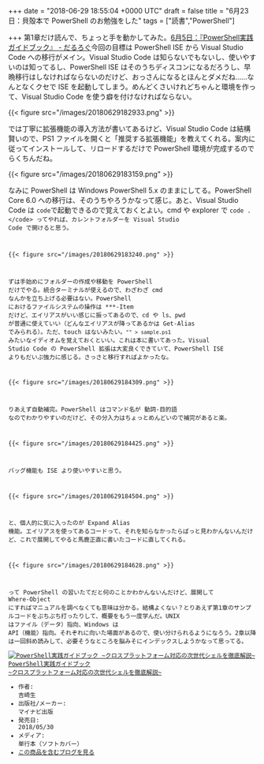 
+++
date = "2018-06-29 18:55:04 +0000 UTC"
draft = false
title = "6月23日：貝殻本で PowerShell のお勉強をした"
tags = ["読書","PowerShell"]

+++
第1章だけ読んで、ちょっと手を動かしてみた。[6月5日：『PowerShell実践ガイドブック』 - だるろぐ](https://blog.daruyanagi.jp/entry/2018/06/05/030249)今回の目標は PowerShell ISE から Visual Studio Code への移行がメイン。Visual Studio Code は知らないでもないし、使いやすいのは知ってるし、PowerShell ISE はそのうちディスコンになるだろうし、早晩移行はしなければならないのだけど、おっさんになるとほんとダメだね……なんとなくクセで ISE を起動してしまう。めんどくさいけれどちゃんと環境を作って、Visual Studio Code を使う癖を付けなければならない。

{{< figure src="/images/20180629182933.png"  >}}

では丁寧に拡張機能の導入方法が書いてあるけど、Visual Studio Code は結構賢いので、PS1 ファイルを開くと「推奨する拡張機能」を教えてくれる。案内に従ってインストールして、リロードするだけで PowerShell 環境が完成するのでらくちんだね。

{{< figure src="/images/20180629183159.png"  >}}

なみに PowerShell は Windows PowerShell 5.x のままにしてる。PowerShell Core 6.0 への移行は、そのうちやろうかなって感じ。あと、Visual Studio Code は <code>code</code>で起動できるので覚えておくとよい。cmd や explorer で <code>code .\</code> ってやれば、カレントフォルダーを Visual Studio Code で開けると思う。

{{< figure src="/images/20180629183240.png"  >}}

ずは手始めにフォルダーの作成や移動を PowerShell だけでやる。統合ターミナルが使えるので、わざわざ cmd なんかを立ち上げる必要はない。PowerShell におけるファイルシステムの操作は ***-Item だけど、エイリアスがいい感じに振ってあるので、cd や ls、pwd が普通に使えていい（どんなエイリアスが降ってあるかは Get-Alias でみられる）。ただ、touch はないみたい。<code>"" > sample.ps1</code> みたいなイディオムを覚えておくといい。これは本に書いてあった。Visual Studio Code の PowerShell 拡張は大変良くできていて、PowerShell ISE よりもだいぶ強力に感じる。さっさと移行すればよかったな。

{{< figure src="/images/20180629184309.png"  >}}

りあえず自動補完。PowerShell はコマンド名が 動詞-目的語 なのでわかりやすいのだけど、その分入力はちょっとめんどいので補完があると楽。

{{< figure src="/images/20180629184425.png"  >}}

バッグ機能も ISE より使いやすいと思う。

{{< figure src="/images/20180629184504.png"  >}}

と、個人的に気に入ったのが Expand Alias 機能。エイリアスを使ってあるコードって、それを知らなかったらぱっと見わかんないんだけど、これで展開してやると馬鹿正直に書いたコードに直してくれる。

{{< figure src="/images/20180629184628.png"  >}}

 って PowerShell の習いたてだと何のことかわかんないんだけど、展開して Where-Object にすればマニュアルを調べなくても意味は分かる。結構よくない？とりあえず第1章のサンプルコードをぷちぷち打ったりして、概要をもう一度学んだ。UNIX はファイル（データ）指向、Windows は API（機能）指向。それぞれに向いた場面があるので、使い分けられるようになろう。2章以降は一回斜め読みして、必要そうなところを脳みそにインデックスしようかなって思ってる。<div class="hatena-asin-detail"><a href="http://www.amazon.co.jp/exec/obidos/ASIN/4839965986/bestylesnet-22/"><img src="https://images-fe.ssl-images-amazon.com/images/I/61pLrWCOvdL._SL160_.jpg" class="hatena-asin-detail-image" alt="PowerShell実践ガイドブック ~クロスプラットフォーム対応の次世代シェルを徹底解説~" title="PowerShell実践ガイドブック ~クロスプラットフォーム対応の次世代シェルを徹底解説~"/></a><div class="hatena-asin-detail-info"><a href="http://www.amazon.co.jp/exec/obidos/ASIN/4839965986/bestylesnet-22/">PowerShell実践ガイドブック ~クロスプラットフォーム対応の次世代シェルを徹底解説~</a><ul><li><span class="hatena-asin-detail-label">作者:</span> 吉崎生</li><li><span class="hatena-asin-detail-label">出版社/メーカー:</span> マイナビ出版</li><li><span class="hatena-asin-detail-label">発売日:</span> 2018/05/30</li><li><span class="hatena-asin-detail-label">メディア:</span> 単行本（ソフトカバー）</li><li><a href="http://d.hatena.ne.jp/asin/4839965986/bestylesnet-22" target="_blank">この商品を含むブログを見る</a></li></ul></div><div class="hatena-asin-detail-foot"></div></div>


